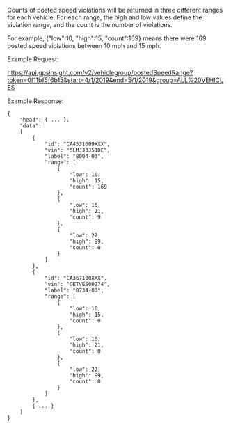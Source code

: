 Counts of posted speed violations will be returned in three different ranges for each vehicle. 
For each range, the high and low values define the violation range, and the count is the number of violations.

For example, {"low":10, "high":15, "count":169} means there were 169 posted speed violations between 10 mph and 15 mph.

Example Request:

https://api.gpsinsight.com/v2/vehiclegroup/postedSpeedRange?token=0f11bf5f6b15&start=4/1/2019&end=5/1/2019&group=ALL%20VEHICLES

Example Response:

    {
        "head": { ... },
        "data": 
        [
            {
                "id": "CA4531009XXX",
                "vin": "5LMJJ3J51DE",
                "label": "8004-03",
                "range": [
                    {
                        "low": 10,
                        "high": 15,
                        "count": 169
                    },
                    {
                        "low": 16,
                        "high": 21,
                        "count": 9
                    },
                    {
                        "low": 22,
                        "high": 99,
                        "count": 0
                    }
                ]
            },
            {
                "id": "CA367100XXX",
                "vin": "GETVES00274",
                "label": "8734-03",
                "range": [
                    {
                        "low": 10,
                        "high": 15,
                        "count": 0
                    },
                    {
                        "low": 16,
                        "high": 21,
                        "count": 0
                    },
                    {
                        "low": 22,
                        "high": 99,
                        "count": 0
                    }
                ]
            },
            { ... }
        ]
    }

